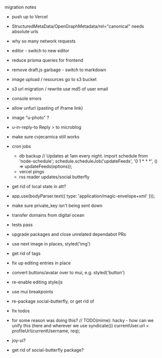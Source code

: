 migration notes

- push up to Vercel

- StructuredMetaData/OpenGraphMetadata/rel="canonical" needs absolute urls
- why so many network requests
- editor - switch to new editor
- reduce prisma queries for frontend
- remove draft.js garbage - switch to markdown
- image upload / resources go to s3 bucket
- s3 url migration / rewrite
  use md5 of user email
- console errors
- allow unfurl (pasting of iframe link)
- image "u-photo" ?
- u-in-reply-to Reply > to microblog
- make sure cvjecarnica still works
- cron jobs
  - db backup
    // Updates at 1am every night.
    import schedule from 'node-schedule';
    schedule.scheduleJob('updateFeeds', '0 1 \* \* \*', () => updateFeeds(options));
  - vercel pings
  - rss reader updates/social butterfly
- get rid of local state in att?
- app.use(bodyParser.text({ type: 'application/magic-envelope+xml' }));
- make sure private_key isn't being sent down
- transfer domains from digital ocean
- tests pass
- upgrade packages and close unrelated dependabot PRs
- use next image in places, styled('img')
- get rid of <a> tags
- fix up editing entries in place
- convert buttons/avatar over to mui, e.g. styled('button')
- re-enable editing style/js
- use mui breakpoints
- re-package social-butterfly, or get rid of
- fix todos
- for some reason was doing this?
  // TODO(mime): hacky - how can we unify this (here and wherever we use syndicate())
  currentUser.url = profileUrl(currentUsername, req);
- joy-ui?
- get rid of social-butterfly package?
